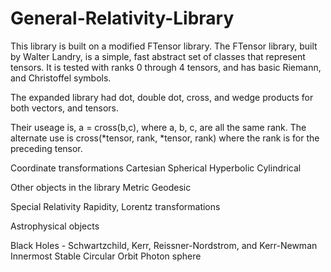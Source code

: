 # General-Relativity-Library

This library is built on a modified FTensor library.  The FTensor library, built by Walter Landry, is a simple, fast abstract set of classes that represent tensors.  It is tested with ranks 0 through 4 tensors, and has basic Riemann, and Christoffel symbols.

The expanded library had dot, double dot, cross, and wedge products for both vectors, and tensors.

Their useage is, a = cross(b,c), where a, b, c, are all the same rank.  The alternate use is cross(*tensor, rank, *tensor, rank) where the rank is for the preceding tensor.

Coordinate transformations
	Cartesian
	Spherical
	Hyperbolic
	Cylindrical

Other objects in the library
	Metric
	Geodesic

Special Relativity
	Rapidity, Lorentz transformations

Astrophysical objects

Black Holes - Schwartzchild, Kerr, Reissner-Nordstrom, and Kerr-Newman
	Innermost Stable Circular Orbit
	Photon sphere

